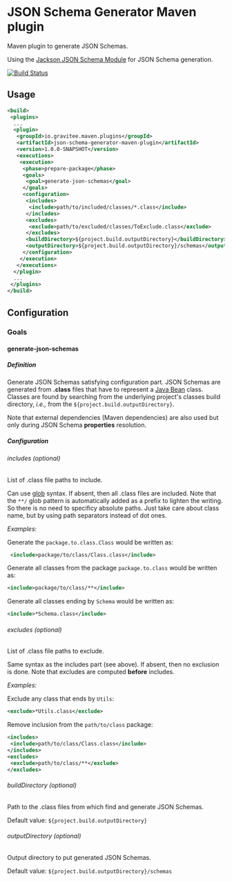 # JSON Schema Generator Maven plugin

Maven plugin to generate JSON Schemas.

Using the [Jackson JSON Schema Module](https://github.com/FasterXML/jackson-module-jsonSchema) for JSON Schema generation.

[![Build Status](http://build.gravitee.io/jenkins/buildStatus/icon?job=json-schema-generator-maven-plugin)](http://build.gravitee.io/jenkins/job/json-schema-generator-maven-plugin/)

## Usage

```xml
<build>
 <plugins>
  ...
  <plugin>
   <groupId>io.gravitee.maven.plugins</groupId>
   <artifactId>json-schema-generator-maven-plugin</artifactId>
   <version>1.0.0-SNAPSHOT</version>
   <executions>
    <execution>
     <phase>prepare-package</phase>
     <goals>
      <goal>generate-json-schemas</goal>
     </goals>
     <configuration>
      <includes>
	   <include>path/to/included/classes/*.class</include>
      </includes>
      <excludes>
       <exclude>path/to/excluded/classes/ToExclude.class</exclude>
      </excludes>
      <buildDirectory>${project.build.outputDirectory}</buildDirectory>
      <outputDirectory>${project.build.outputDirectory}/schemas</outputDirectory>
     </configuration>
    </execution>
   </executions>
  </plugin>
  ...
 </plugins>
</build>
```

## Configuration

### Goals

#### generate-json-schemas

##### Definition
Generate JSON Schemas satisfying configuration part. JSON Schemas are generated from **.class** files that have to represent a [Java Bean](https://en.wikipedia.org/wiki/JavaBeans) class. Classes are found by searching from the underlying project's classes build directory, *i.e.,* from the ``${project.build.outputDirectory}``.

Note that external dependencies (Maven dependencies) are also used but only during JSON Schema **properties** resolution.

##### Configuration

###### includes *(optional)*
List of .class file paths to include.

Can use [glob](https://en.wikipedia.org/wiki/Glob_(programming)) syntax.
If absent, then all .class files are included.
Note that the ``**/`` glob pattern is automatically added as a prefix to lighten the writing. So there is no need to specificy absolute paths. Just take care about class name, but by using path separators instead of dot ones.

*Examples:*

Generate the `package.to.class.Class` would be written as:
```xml
 <include>package/to/class/Class.class</include>
```

Generate all classes from the package ``package.to.class`` would be written as:
```xml
<include>package/to/class/**</include>
```

Generate all classes ending by ``Schema`` would be written as:
```xml
<include>*Schema.class</include>
```

###### excludes *(optional)*
List of .class file paths to exclude.

Same syntax as the includes part (see above). If absent, then no exclusion is done.
Note that excludes are computed **before** includes.

*Examples:*

Exclude any class that ends by ``Utils``:
```xml
<exclude>*Utils.class</exclude>
```

Remove inclusion from the ``path/to/class`` package:
```xml
<includes>
 <include>path/to/class/Class.class</include>
</includes>
<excludes>
 <exclude>path/to/class/**</exclude>
</excludes>
```

###### buildDirectory *(optional)*
Path to the .class files from which find and generate JSON Schemas.

Default value: ``${project.build.outputDirectory}``

###### outputDirectory *(optional)*
Output directory to put generated JSON Schemas.

Default value: ``${project.build.outputDirectory}/schemas``
